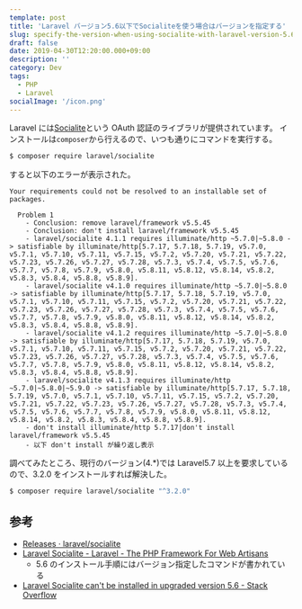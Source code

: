 ```yaml
---
template: post
title: 'Laravel バージョン5.6以下でSocialiteを使う場合はバージョンを指定する'
slug: specify-the-version-when-using-socialite-with-laravel-version-5.6-or-lower
draft: false
date: 2019-04-30T12:20:00.000+09:00
description: ''
category: Dev
tags:
  - PHP
  - Laravel
socialImage: '/icon.png'
---
```


Laravel には[Socialite](https://laravel.com/docs/master/socialite)という OAuth 認証のライブラリが提供されています。
インストールは`composer`から行えるので、いつも通りにコマンドを実行する。

```bash
$ composer require laravel/socialite
```

すると以下のエラーが表示された。

```
Your requirements could not be resolved to an installable set of packages.

  Problem 1
    - Conclusion: remove laravel/framework v5.5.45
    - Conclusion: don't install laravel/framework v5.5.45
    - laravel/socialite 4.1.1 requires illuminate/http ~5.7.0|~5.8.0 -> satisfiable by illuminate/http[5.7.17, 5.7.18, 5.7.19, v5.7.0, v5.7.1, v5.7.10, v5.7.11, v5.7.15, v5.7.2, v5.7.20, v5.7.21, v5.7.22, v5.7.23, v5.7.26, v5.7.27, v5.7.28, v5.7.3, v5.7.4, v5.7.5, v5.7.6, v5.7.7, v5.7.8, v5.7.9, v5.8.0, v5.8.11, v5.8.12, v5.8.14, v5.8.2, v5.8.3, v5.8.4, v5.8.8, v5.8.9].
    - laravel/socialite v4.1.0 requires illuminate/http ~5.7.0|~5.8.0 -> satisfiable by illuminate/http[5.7.17, 5.7.18, 5.7.19, v5.7.0, v5.7.1, v5.7.10, v5.7.11, v5.7.15, v5.7.2, v5.7.20, v5.7.21, v5.7.22, v5.7.23, v5.7.26, v5.7.27, v5.7.28, v5.7.3, v5.7.4, v5.7.5, v5.7.6, v5.7.7, v5.7.8, v5.7.9, v5.8.0, v5.8.11, v5.8.12, v5.8.14, v5.8.2, v5.8.3, v5.8.4, v5.8.8, v5.8.9].
    - laravel/socialite v4.1.2 requires illuminate/http ~5.7.0|~5.8.0 -> satisfiable by illuminate/http[5.7.17, 5.7.18, 5.7.19, v5.7.0, v5.7.1, v5.7.10, v5.7.11, v5.7.15, v5.7.2, v5.7.20, v5.7.21, v5.7.22, v5.7.23, v5.7.26, v5.7.27, v5.7.28, v5.7.3, v5.7.4, v5.7.5, v5.7.6, v5.7.7, v5.7.8, v5.7.9, v5.8.0, v5.8.11, v5.8.12, v5.8.14, v5.8.2, v5.8.3, v5.8.4, v5.8.8, v5.8.9].
    - laravel/socialite v4.1.3 requires illuminate/http ~5.7.0|~5.8.0|~5.9.0 -> satisfiable by illuminate/http[5.7.17, 5.7.18, 5.7.19, v5.7.0, v5.7.1, v5.7.10, v5.7.11, v5.7.15, v5.7.2, v5.7.20, v5.7.21, v5.7.22, v5.7.23, v5.7.26, v5.7.27, v5.7.28, v5.7.3, v5.7.4, v5.7.5, v5.7.6, v5.7.7, v5.7.8, v5.7.9, v5.8.0, v5.8.11, v5.8.12, v5.8.14, v5.8.2, v5.8.3, v5.8.4, v5.8.8, v5.8.9].
    - don't install illuminate/http 5.7.17|don't install laravel/framework v5.5.45
    - 以下 don't install が繰り返し表示
```

調べてみたところ、現行のバージョン(4.\*)では Laravel5.7 以上を要求しているので、3.2.0 をインストールすれば解決した。

```bash
$ composer require laravel/socialite "^3.2.0"
```

## 参考

- [Releases · laravel/socialite](https://github.com/laravel/socialite/releases)
- [Laravel Socialite - Laravel - The PHP Framework For Web Artisans](https://laravel.com/docs/5.6/socialite)
  - 5.6 のインストール手順にはバージョン指定したコマンドが書かれている
- [Laravel Socialite can't be installed in upgraded version 5.6 - Stack Overflow](https://stackoverflow.com/questions/49064789/laravel-socialite-cant-be-installed-in-upgraded-version-5-6)

